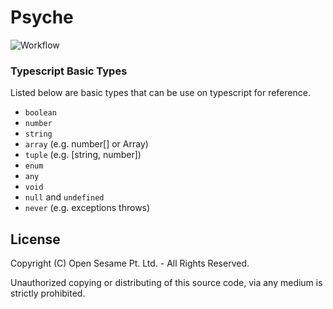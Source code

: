 # Psyche

![Workflow](https://github.com/ffimnsr/psyche/workflows/.github/workflows/nodejs.yml/badge.svg)

### Typescript Basic Types

Listed below are basic types that can be use on typescript for reference.

- `boolean`
- `number`
- `string`
- `array` (e.g. number[] or Array<number>)
- `tuple` (e.g. [string, number])
- `enum`
- `any`
- `void`
- `null` and `undefined`
- `never` (e.g. exceptions throws)

## License

Copyright (C) Open Sesame Pt. Ltd. - All Rights Reserved.

Unauthorized copying or distributing of this source code, via any medium is
strictly prohibited.
